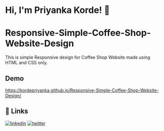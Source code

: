 # Hi, I'm Priyanka Korde! 👋

# Responsive-Simple-Coffee-Shop-Website-Design
This is simple Responsive design for Coffee Shop Website made using HTML and CSS only. 



## Demo
https://kordepriyanka.github.io/Responsive-Simple-Coffee-Shop-Website-Design/



## 🔗 Links
[![linkedin](https://img.shields.io/badge/linkedin-0A66C2?style=for-the-badge&logo=linkedin&logoColor=white)](https://www.linkedin.com/in/priyanka-korde-2029521a1/)
[![twitter](https://img.shields.io/badge/twitter-1DA1F2?style=for-the-badge&logo=twitter&logoColor=white)](https://twitter.com/priyankakorde)



